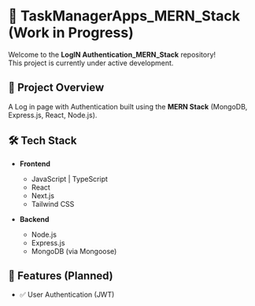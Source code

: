 # 🚧 TaskManagerApps_MERN_Stack (Work in Progress)

Welcome to the **LogIN Authentication_MERN_Stack** repository!  
This project is currently under active development.

## 📌 Project Overview

A Log in page with Authentication built using the **MERN Stack** (MongoDB, Express.js, React, Node.js).  

## 🛠 Tech Stack

- **Frontend**
  - JavaScript | TypeScript
  - React
  - Next.js
  - Tailwind CSS

- **Backend**
  - Node.js
  - Express.js
  - MongoDB (via Mongoose)

## 🚀 Features (Planned)

- ✅ User Authentication (JWT)

